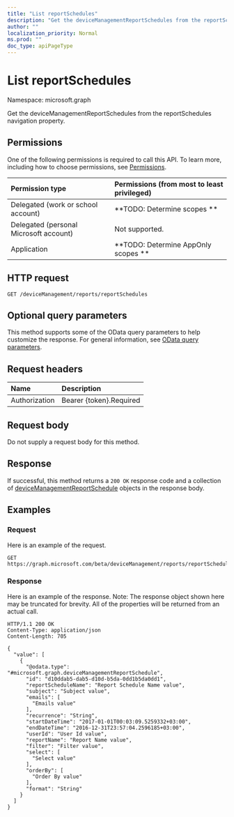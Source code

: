 ```yaml
---
title: "List reportSchedules"
description: "Get the deviceManagementReportSchedules from the reportSchedules navigation property."
author: ""
localization_priority: Normal
ms.prod: ""
doc_type: apiPageType
---
```


# List reportSchedules

Namespace: microsoft.graph

Get the deviceManagementReportSchedules from the reportSchedules navigation property.

## Permissions
One of the following permissions is required to call this API. To learn more, including how to choose permissions, see [Permissions](/concepts/permissions-reference.md).

|Permission type|Permissions (from most to least privileged)|
|:---|:---|
|Delegated (work or school account)|**TODO: Determine scopes **|
|Delegated (personal Microsoft account)|Not supported.|
|Application|**TODO: Determine AppOnly scopes **|

## HTTP request
<!-- {
  "blockType": "ignored"
}
-->
``` http
GET /deviceManagement/reports/reportSchedules
```

## Optional query parameters
This method supports some of the OData query parameters to help customize the response. For general information, see [OData query parameters](/graph/query-parameters).

## Request headers
|Name|Description|
|:---|:---|
|Authorization|Bearer {token}.Required|

## Request body
Do not supply a request body for this method.

## Response
If successful, this method returns a `200 OK` response code and a collection of [deviceManagementReportSchedule](../resources/devicemanagementreportschedule.md) objects in the response body.

## Examples

### Request
Here is an example of the request.
<!-- {
  "blockType": "request",
  "name": "get_devicemanagementreportschedule"
}
-->
``` http
GET https://graph.microsoft.com/beta/deviceManagement/reports/reportSchedules
```

### Response
Here is an example of the response. Note: The response object shown here may be truncated for brevity. All of the properties will be returned from an actual call.
<!-- {
  "blockType": "response",
  "truncated": true,
  "@odata.type": "collection(microsoft.graph.devicemanagementreportschedule)"
}
-->
``` http
HTTP/1.1 200 OK
Content-Type: application/json
Content-Length: 705

{
  "value": [
    {
      "@odata.type": "#microsoft.graph.deviceManagementReportSchedule",
      "id": "d10ddab5-dab5-d10d-b5da-0dd1b5da0dd1",
      "reportScheduleName": "Report Schedule Name value",
      "subject": "Subject value",
      "emails": [
        "Emails value"
      ],
      "recurrence": "String",
      "startDateTime": "2017-01-01T00:03:09.5259332+03:00",
      "endDateTime": "2016-12-31T23:57:04.2596185+03:00",
      "userId": "User Id value",
      "reportName": "Report Name value",
      "filter": "Filter value",
      "select": [
        "Select value"
      ],
      "orderBy": [
        "Order By value"
      ],
      "format": "String"
    }
  ]
}
```

